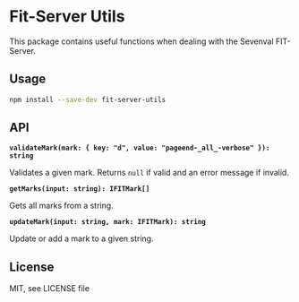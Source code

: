 # Fit-Server Utils

This package contains useful functions when dealing with the Sevenval FIT-Server.

## Usage

```bash
npm install --save-dev fit-server-utils
```

## API

**`validateMark(mark: { key: "d", value: "pageend-_all_-verbose" }): string`**

Validates a given mark. Returns `null` if valid and an error message if invalid.

**`getMarks(input: string): IFITMark[]`**

Gets all marks from a string.

**`updateMark(input: string, mark: IFITMark): string`**

Update or add a mark to a given string.

## License

MIT, see LICENSE file
